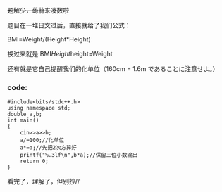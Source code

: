 ~~题解少，蒟蒻来凑数啦~~

题目在一堆日文过后，直接就给了我们公式：

BMI=Weight/(Height*Height)

换过来就是:BMI*Height*height=Weight

还有就是它自己提醒我们的化单位（160cm = 1.6m であることに注意せよ。）

### code:
```
#include<bits/stdc++.h>
using namespace std;
double a,b;
int main()
{
    cin>>a>>b;
    a/=100;//化单位
    a*=a;//先把2次方算好
    printf("%.3lf\n",b*a);//保留三位小数输出
    return 0;
}
```
看完了，理解了，但别抄//